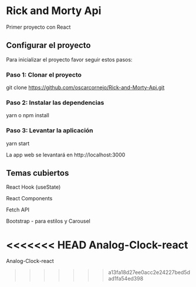 # Rick and Morty Api

Primer proyecto con React

## Configurar el proyecto

Para inicializar el proyecto favor seguir estos pasos:

### Paso 1: Clonar el proyecto

git clone https://github.com/oscarcornejo/Rick-and-Morty-Api.git

### Paso 2: Instalar las dependencias

yarn o npm install

### Paso 3: Levantar la aplicación

yarn start

La app web se levantará en http://localhost:3000

## Temas cubiertos

React Hook (useState)

React Components

Fetch API

Bootstrap - para estilos y Carousel

<<<<<<< HEAD
Analog-Clock-react
=======
Analog-Clock-react
>>>>>>> a13fa18d27ee0acc2e24227bed5dad1fa54ed398
